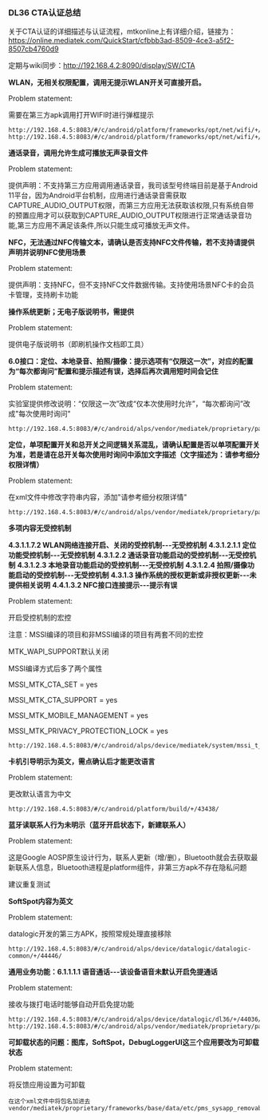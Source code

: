 ### DL36 CTA认证总结

关于CTA认证的详细描述与认证流程，mtkonline上有详细介绍，链接为： https://online.mediatek.com/QuickStart/cfbbb3ad-8509-4ce3-a5f2-8507cb4760d9

定期与wiki同步：http://192.168.4.2:8090/display/SW/CTA



**WLAN，无相关权限配置，调用无提示WLAN开关可直接开启。**

Problem statement: 

需要在第三方apk调用打开WIFI时进行弹框提示

```
http://192.168.4.5:8083/#/c/android/platform/frameworks/opt/net/wifi/+/43484/
http://192.168.4.5:8083/#/c/android/platform/frameworks/opt/net/wifi/+/44367/1/service/java/com/android/server/wifi/WifiServiceImpl.java
```



**通话录音，调用允许生成可播放无声录音文件**

Problem statement: 

提供声明：不支持第三方应用调用通话录音，我司该型号终端目前是基于Android 11平台，因为Android平台机制，应用进行通话录音需获取CAPTURE_AUDIO_OUTPUT权限，而第三方应用无法获取该权限,只有系统自带的预置应用才可以获取到CAPTURE_AUDIO_OUTPUT权限进行正常通话录音功能,第三方应用不满足该条件,所以只能生成可播放无声文件。



**NFC，无法通过NFC传输文本，请确认是否支持NFC文件传输，若不支持请提供声明并说明NFC使用场景**

Problem statement: 

提供声明：支持NFC，但不支持NFC文件数据传输。支持使用场景NFC卡的会员卡管理，支持刷卡功能



**操作系统更新；无电子版说明书，需提供**

Problem statement: 

提供电子版说明书（即刷机操作文档即工具）



**6.0接口：定位、本地录音、拍照/摄像：提示选项有“仅限这一次”，对应的配置为“每次都询问”配置和提示描述有误，选择后再次调用短时间会记住**

Problem statement: 

实验室提供修改说明：“仅限这一次”改成“仅本次使用时允许”，“每次都询问”改成"每次使用时询问"

```
http://192.168.4.5:8083/#/c/android/alps/vendor/mediatek/proprietary/packages/apps/PackageInstaller/+/44363/
```



**定位，单项配置开关和总开关之间逻辑关系混乱，请确认配置是否以单项配置开关为准，若是请在总开关每次使用时询问中添加文字描述（文字描述为：请参考细分权限详情）**

Problem statement: 

在xml文件中修改字符串内容，添加"请参考细分权限详情"

```
http://192.168.4.5:8083/#/c/android/alps/vendor/mediatek/proprietary/packages/apps/PackageInstaller/+/43531/
```



**多项内容无受控机制**

**4.3.1.1.7.2 WLAN网络连接开启、关闭的受控机制---无受控机制**
**4.3.1.2.1.1 定位功能受控机制---无受控机制**
**4.3.1.2.2 通话录音功能启动的受控机制---无受控机制**
**4.3.1.2.3 本地录音功能启动的受控机制---无受控机制**
**4.3.1.2.4 拍照/摄像功能启动的受控机制---无受控机制**
**4.3.1.3 操作系统的授权更新或非授权更新---未提供相关说明**
**4.4.1.3.2 NFC接口连接提示---提示有误**

Problem statement: 

开启受控机制的宏控

注意：MSSI编译的项目和非MSSI编译的项目有两套不同的宏控

MTK_WAPI_SUPPORT默认关闭

MSSI编译方式后多了两个属性

MSSI_MTK_CTA_SET = yes

MSSI_MTK_CTA_SUPPORT = yes

MSSI_MTK_MOBILE_MANAGEMENT = yes

MSSI_MTK_PRIVACY_PROTECTION_LOCK = yes

```
http://192.168.4.5:8083/#/c/android/alps/device/mediatek/system/mssi_t_64_cn/+/43654/
```



**卡机引导明示为英文，需点确认后才能更改语言**

Problem statement: 

更改默认语言为中文

```
http://192.168.4.5:8083/#/c/android/platform/build/+/43438/
```



**蓝牙读联系人行为未明示（蓝牙开启状态下，新建联系人）**

Problem statement: 

这是Google AOSP原生设计行为，联系人更新（增/删），Bluetooth就会去获取最新联系人信息，Bluetooth进程是platform组件，非第三方apk不存在隐私问题 

建议重复测试



**SoftSpot内容为英文**

Problem statement: 

datalogic开发的第三方APK，按照常规处理直接移除

```
http://192.168.4.5:8083/#/c/android/alps/device/datalogic/datalogic-common/+/44446/
```



**通用业务功能：6.1.1.1.1 语音通话---该设备语音未默认开启免提通话**

Problem statement: 

接收与拨打电话时能够自动开启免提功能

```
http://192.168.4.5:8083/#/c/android/alps/device/datalogic/dl36/+/44036/
http://192.168.4.5:8083/#/c/android/alps/vendor/mediatek/proprietary/packages/services/Telecomm/+/44037/
```



**可卸载状态的问题：图库，SoftSpot，DebugLoggerUI这三个应用要改为可卸载状态**

Problem statement: 

将反馈应用设置为可卸载

```
在这个xml文件中将包名加进去
vendor/mediatek/proprietary/frameworks/base/data/etc/pms_sysapp_removable_system_list.txt
```



